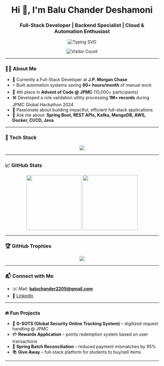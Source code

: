 <h1 align="center">Hi 👋, I'm Balu Chander Deshamoni</h1>
<h3 align="center">Full-Stack Developer | Backend Specialist | Cloud & Automation Enthusiast</h3>

<p align="center">
  <img src="https://readme-typing-svg.herokuapp.com?font=Fira+Code&duration=3000&pause=500&center=true&vCenter=true&width=435&lines=Passionate+Full+Stack+Developer;Java+%7C+Spring+Boot+%7C+React+%7C+AWS;Loves+to+build+scalable+solutions;Always+exploring+new+tech!" alt="Typing SVG" />
</p>

<div align="center">
  <img src="https://komarev.com/ghpvc/?username=BaluDeshamoni&style=flat-square&color=blue" alt="Visitor Count"/>
</div>

---

<!-- TODO: Add more badges once achievements update 
🏅 Badges & Achievements
<p align="center"> <img src="https://img.shields.io/badge/GSSoC'25-Contributor-orange?style=for-the-badge" alt="GSSoC Badge" /> <img src="https://img.shields.io/badge/Pull%20Shark-Merged%20PRs-4CAF50?style=for-the-badge" alt="Pull Shark Badge" /> <img src="https://img.shields.io/badge/Yolo-Merged%20Without%20Review-E91E63?style=for-the-badge" alt="Yolo Badge" /> </p> <p align="center"> <img src="https://github.com/BaluDeshamoni/BaluDeshamoni/blob/main/assets/gssoc-badge.png" alt="GSSoC Badge Image" width="200"/> </p>

---
-->

### 🧑‍💻 About Me

- 🔭 Currently a Full-Stack Developer at **J.P. Morgan Chase**
- ⚡ Built automation systems saving **80+ hours/month** of manual work
- 🧠 4th place in **Advent of Code @ JPMC** (10,000+ participants)
- 🛠 Developed a role validation utility processing **1M+ records** during JPMC Global Hackathon 2024
- 🚀 Passionate about building impactful, efficient full-stack applications
- 💬 Ask me about: **Spring Boot, REST APIs, Kafka, MongoDB, AWS, Docker, CI/CD, Java**

---

### 🔧 Tech Stack

<p align="center">
  <img src="https://skillicons.dev/icons?i=java,spring,react,nodejs,py,ts,js,html,css,mongodb,postgres,aws,docker,kubernetes,git,github,postman" />
</p>

---

### 📈 GitHub Stats

<div align="center">
  <img height="180em" src="https://github-readme-streak-stats.herokuapp.com/?user=BaluDeshamoni&theme=radical" />
  <img height="180em" src="https://github-readme-stats.vercel.app/api/top-langs/?username=BaluDeshamoni&layout=compact&theme=radical" />
</div>

---

### 🏆 GitHub Trophies

<p align="center">
  <img src="https://github-profile-trophy.vercel.app/?username=BaluDeshamoni&theme=radical&no-frame=true&title=MultiLanguage,Repositories,Experience,Commit,&margin-w=20" />
</p>


---

### 📬 Connect with Me

- ✉️ Mail: **baluchander2205@gmail.com**
- 💼 [LinkedIn](https://www.linkedin.com/in/baludeshamoni)

---

### 🔥 Fun Projects

- 🚨 **G-SOTS (Global Security Online Tracking System)** – digitized request handling @ JPMC  
- 💳 **Rewards Application** – points redemption system based on user transactions  
- 🔁 **Spring Batch Reconciliation** – reduced payment mismatches by 95%  
- 📚 **Give Away** – full-stack platform for students to buy/sell items

---
